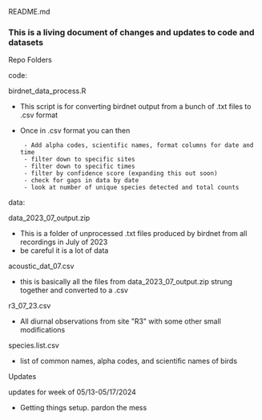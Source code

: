 README.md
### This is a living document of changes and updates to code and datasets ### 

Repo Folders

code: 

birdnet_data_process.R 
- This script is for converting birdnet output from a bunch of .txt files to .csv format
- Once in .csv format you can then

       - Add alpha codes, scientific names, format columns for date and time
       - filter down to specific sites
       - filter down to specific times
       - filter by confidence score (expanding this out soon)
       - check for gaps in data by date
       - look at number of unique species detected and total counts

data: 

data_2023_07_output.zip 
- This is a folder of unprocessed .txt files produced by birdnet from all recordings in July of 2023 
- be careful it is a lot of data
  
acoustic_dat_07.csv 
- this is basically all the files from data_2023_07_output.zip strung together and converted to a .csv

r3_07_23.csv 
- All diurnal observations from site "R3" with some other small modifications

species.list.csv 
- list of common names, alpha codes, and scientific names of birds 

Updates

updates for week of 05/13-05/17/2024
- Getting things setup. pardon the mess
